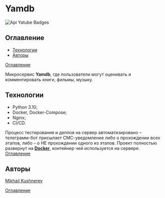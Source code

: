 # Yamdb
![Api Yatube Badges](https://github.com/Mikhail-Kushnerev/yamdb_final/actions/workflows/yamdb_workflow.yml/badge.svg)

## Оглавление

- [Технологии](#технологии)
- [Авторы](#авторы)

[Оглавление](#оглавление)

Микросервис **Yamdb**, где пользователи могут оценивать и комментировать книги, фильмы, музыку.

## Технологии
- Python 3.10;
- Docker, Docker-Compose;
- Nginx;
- CI/CD.

Процесс тестирования и деплоя на сервер автоматизировано – телеграмм-бот присылает СМС-уведомление либо о прохождении всех этапов, либо – о НЕ прохождении одного из этапов. Проект полностью развернут на [**Docker**](https://hub.docker.com/repository/docker/mikhailkushnerev/yamdb-final), контейнер чей используется на сервере.  
[Оглавление](#оглавление)

## Авторы
[Mikhail Kushnerev](https://github.com/Mikhail-Kushnerev)

[Оглавление](#оглавление)